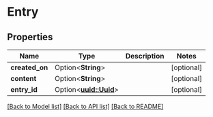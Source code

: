 # Entry

## Properties

Name | Type | Description | Notes
------------ | ------------- | ------------- | -------------
**created_on** | Option<**String**> |  | [optional]
**content** | Option<**String**> |  | [optional]
**entry_id** | Option<[**uuid::Uuid**](uuid::Uuid.md)> |  | [optional]

[[Back to Model list]](../README.md#documentation-for-models) [[Back to API list]](../README.md#documentation-for-api-endpoints) [[Back to README]](../README.md)


